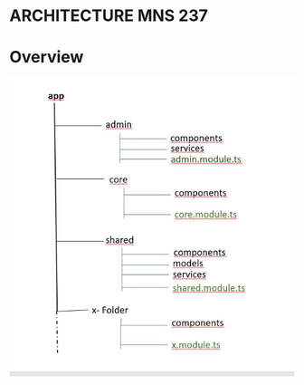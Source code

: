 # ARCHITECTURE MNS 237

# Overview
![ApplicationInteraction](../documents/imgs/App_compliant_folder_file_structure.JPG)
 
 